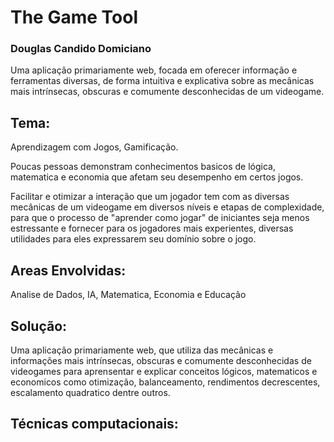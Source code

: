 # The Game Tool
<h3>Douglas Candido Domiciano</h3>

<p>Uma aplicação primariamente web, focada em oferecer informação e ferramentas diversas, de forma intuitiva e explicativa sobre as mecânicas mais intrínsecas, obscuras e comumente desconhecidas de um videogame.</p>

<h2> Tema: </h2>

<p>Aprendizagem com Jogos, Gamificação.</p>

<p>Poucas pessoas demonstram conhecimentos basicos de lógica, matematica e economia que afetam seu desempenho em certos jogos.</p>

<p>Facilitar e otimizar a interação que um jogador tem com as diversas mecânicas de um videogame em diversos níveis e etapas de complexidade, para que o processo de "aprender como jogar" de iniciantes seja menos estressante e fornecer para os jogadores mais experientes, diversas utilidades para eles expressarem seu domínio sobre o jogo.</p>

<h2> Areas Envolvidas: </h2>

<p>Analise de Dados, IA, Matematica, Economia e Educação</p>

<h2> Solução: </h2>

<p>Uma aplicação primariamente web, que utiliza das mecânicas e informações mais intrínsecas, obscuras e comumente desconhecidas de videogames para aprensentar e explicar conceitos lógicos, matematicos e economicos como otimização, balanceamento, rendimentos decrescentes, escalamento quadratico dentre outros.</p>

<h2> Técnicas computacionais: </h2>

<p></p>
